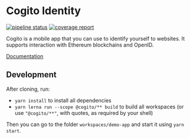 Cogito Identity
===============

[![pipeline status](https://gitlab.ta.philips.com/blockchain-lab/cogito/badges/master/pipeline.svg)](https://gitlab.ta.philips.com/blockchain-lab/cogito/commits/master)
[![coverage report](https://gitlab.ta.philips.com/blockchain-lab/cogito/badges/master/coverage.svg)](https://gitlab.ta.philips.com/blockchain-lab/cogito/commits/master)

Cogito is a mobile app that you can use to identify yourself to websites. It
supports interaction with Ethereum blockchains and OpenID.

[Documentation][1]

Development
-----------
After cloning, run:
- `yarn install` to install all dependencies
- `yarn lerna run --scope @cogito/** build` to build all workspaces (or use `"@cogito/**"`, with
  quotes, as required by your shell)

Then you can go to the folder `workspaces/demo-app` and start it using `yarn start`.


[1]: http://blockchain-lab.gitlab-pages.ta.philips.com/cogito